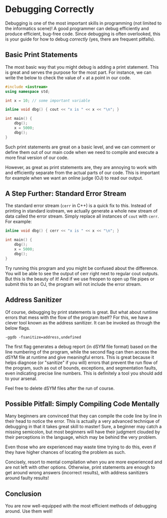 # Debugging Correctly

Debugging is one of the most important skills in programming \(not limited to the informatics scene\)! A good programmer can debug efficiently and produce efficient, bug-free code. Since debugging is often overlooked, this is your guide for how to debug _correctly_ \(yes, there are frequent pitfalls\). 

## Basic Print Statements

The most basic way that you might debug is adding a print statement. This is great and serves the purpose for the most part. For instance, we can write the below to check the value of `x` at a point in our code. 

```cpp
#include <iostream>
using namespace std; 

int x = 10; // some important variable

inline void dbg() { cout << "x is " << x << "\n"; }

int main() {
    dbg(); 
    x = 5000; 
    dbg();  
}
```

Such print statements are great on a basic level, and we can comment or define them out of our main code when we need to compile and execute a more final version of our code. 

However, as great as print statements are, they are annoying to work with and efficiently separate from the actual parts of our code. This is important for example when we want an online judge \(OJ\) to read our output. 

## A Step Further: Standard Error Stream

The standard error stream \(`cerr` in C++\) is a quick fix to this. Instead of printing in standard iostream, we actually generate a whole new stream of data called the error stream. Simply replace all instances of `cout` with `cerr`. For example:

```cpp
inline void dbg() { cerr << "x is " << x << "\n"; }

int main() {
    dbg(); 
    x = 5000; 
    dbg(); 
}
```

Try running this program and you might be confused about the difference. You will be able to see the output of cerr right next to regular cout outputs. But this is the beauty of it! And if we use freopen to open up file pipes or submit this to an OJ, the program will not include the error stream. 

## Address Sanitizer

Of course, debugging by print statements is great. But what about runtime errors that mess with the flow of the program itself? For this, we have a clever tool known as the address sanitizer. It can be invoked as through the below flags.  

```text
-ggdb -fsanitize=address,undefined 
```

The first flag generates a debug report \(in dSYM file format\) based on the line numbering of the program, while the second flag can then access the dSYM file at runtime and give meaningful errors. This is great because it helps diagnose \(or "sanitize" if you will\) errors that prevent the run flow of the program, such as out of bounds, exceptions, and segmentation faults, even indicating precise line numbers. This is definitely a tool you should add to your arsenal. 

Feel free to delete dSYM files after the run of course. 

## Possible Pitfall: Simply Compiling Code Mentally

Many beginners are convinced that they can compile the code line by line in their head to notice the error. This is actually a very advanced technique of debugging in that it takes great skill to master! Sure, a beginner may catch a missing semicolon, but most beginners will have their judgment clouded by their perceptions in the language, which may be behind the very problem. 

Even those who are experienced may waste time trying to do this, even if they have higher chances of locating the problem as such. 

Concisely, resort to mental compilation when you are more experienced and are not left with other options. Otherwise, print statements are enough to get around wrong answers \(incorrect results\), with address sanitizers around faulty results!

## Conclusion

You are now well-equipped with the most efficient methods of debugging around. Use them well!

